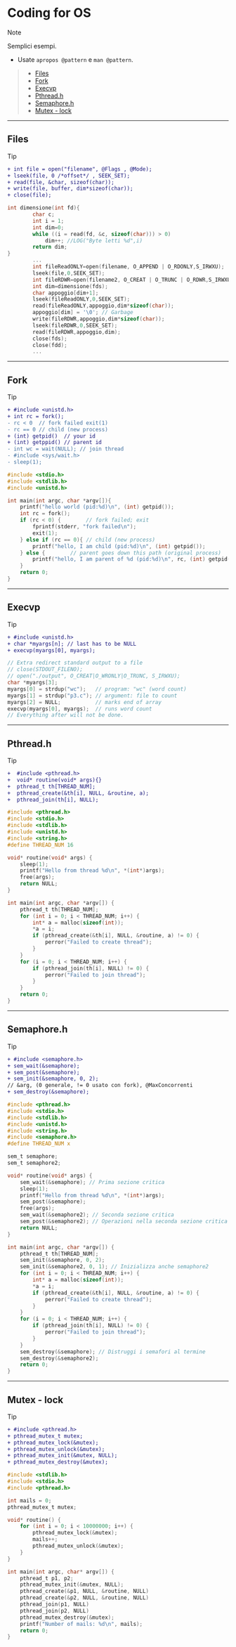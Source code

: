 # Coding for OS 
> [!NOTE]
>Semplici esempi.
>- Usate `apropos @pattern` e `man @pattern`.
>>- [Files](README.md#files)
>>- [Fork](README.md#fork)
>>- [Execvp](README.md#execvp)
>>- [Pthread.h](README.md#pthreadh)
>>- [Semaphore.h](README.md#semaphoreh)
>>- [Mutex - lock](README.md#Mutex---lock)
***
## Files
>[!TIP]
>```diff
>+ int file = open("filename", @Flags , @Mode);
>+ lseek(file, 0 /*offset*/ , SEEK_SET);
>+ read(file, &char, sizeof(char));
>+ write(file, buffer, dim*sizeof(char));
>+ close(file);
>```
```c
int dimensione(int fd){
        char c;
        int i = 1;
        int dim=0;
        while ((i = read(fd, &c, sizeof(char))) > 0)
            dim++; //LOG("Byte letti %d",i)
        return dim;
}
        ...
        int fileReadONLY=open(filename, O_APPEND | O_RDONLY,S_IRWXU);
        lseek(file,0,SEEK_SET);
        int fileRDWR=open(filename2, O_CREAT | O_TRUNC | O_RDWR,S_IRWXU | S_IRWXO | S_IRGRP | S_IWOTH);
        int dim=dimensione(fds);
        char appoggio[dim+1];
        lseek(fileReadONLY,0,SEEK_SET);
        read(fileReadONLY,appoggio,dim*sizeof(char));
        appoggio[dim] = '\0'; // Garbage
        write(fileRDWR,appoggio,dim*sizeof(char));
        lseek(fileRDWR,0,SEEK_SET);
        read(fileRDWR,appoggio,dim);
        close(fds);
        close(fdd);
        ...
```
***
## Fork
>[!TIP]
>```diff
>+ #include <unistd.h>
>+ int rc = fork();
>- rc < 0  // fork failed exit(1)
>- rc == 0 // child (new process)
>+ (int) getpid()  // your id
>+ (int) getppid() // parent id
>- int wc = wait(NULL); // join thread
>- #include <sys/wait.h>
>- sleep(1);
>```
```c
#include <stdio.h>
#include <stdlib.h>
#include <unistd.h>

int main(int argc, char *argv[]){
    printf("hello world (pid:%d)\n", (int) getpid());
    int rc = fork();
    if (rc < 0) {        // fork failed; exit
        fprintf(stderr, "fork failed\n");
        exit(1);
    } else if (rc == 0){ // child (new process)
        printf("hello, I am child (pid:%d)\n", (int) getpid());
    } else {        // parent goes down this path (original process)
        printf("hello, I am parent of %d (pid:%d)\n", rc, (int) getpid());
    }
    return 0;
}
```
***
## Execvp
>[!TIP]
>```diff
>+ #include <unistd.h>
>+ char *myargs[n]; // last has to be NULL
>+ execvp(myargs[0], myargs);
>```
```c
// Extra redirect standard output to a file
// close(STDOUT_FILENO);
// open("./output", O_CREAT|O_WRONLY|O_TRUNC, S_IRWXU);
char *myargs[3];
myargs[0] = strdup("wc");   // program: "wc" (word count)
myargs[1] = strdup("p3.c"); // argument: file to count
myargs[2] = NULL;           // marks end of array
execvp(myargs[0], myargs);  // runs word count
// Everything after will not be done.
```
***
## Pthread.h
>[!TIP]
>```diff
>+  #include <pthread.h>
>+  void* routine(void* args){}
>+  pthread_t th[THREAD_NUM];
>+  pthread_create(&th[i], NULL, &routine, a);
>+  pthread_join(th[i], NULL);
>```
```c
#include <pthread.h>
#include <stdio.h>
#include <stdlib.h>
#include <unistd.h>
#include <string.h>
#define THREAD_NUM 16

void* routine(void* args) {
    sleep(1);
    printf("Hello from thread %d\n", *(int*)args);
    free(args);
    return NULL;
}

int main(int argc, char *argv[]) {
    pthread_t th[THREAD_NUM];
    for (int i = 0; i < THREAD_NUM; i++) {
        int* a = malloc(sizeof(int));
        *a = i;
        if (pthread_create(&th[i], NULL, &routine, a) != 0) {
            perror("Failed to create thread");
        }
    }
    for (i = 0; i < THREAD_NUM; i++) {
        if (pthread_join(th[i], NULL) != 0) {
            perror("Failed to join thread");
        }
    }
    return 0;
}
```
***
## Semaphore.h
>[!TIP]
>```diff
>+ #include <semaphore.h>
>+ sem_wait(&semaphore);
>+ sem_post(&semaphore);
>+ sem_init(&semaphore, 0, 2);
>// &arg, (0 generale, != 0 usato con fork), @MaxConcorrenti
>+ sem_destroy(&semaphore);
>```
```c
#include <pthread.h>
#include <stdio.h>
#include <stdlib.h>
#include <unistd.h>
#include <string.h>
#include <semaphore.h>
#define THREAD_NUM x

sem_t semaphore;
sem_t semaphore2;

void* routine(void* args) {
    sem_wait(&semaphore); // Prima sezione critica
    sleep(1);
    printf("Hello from thread %d\n", *(int*)args);
    sem_post(&semaphore);
    free(args);
    sem_wait(&semaphore2); // Seconda sezione critica
    sem_post(&semaphore2); // Operazioni nella seconda sezione critica
    return NULL;
}

int main(int argc, char *argv[]) {
    pthread_t th[THREAD_NUM];
    sem_init(&semaphore, 0, 2);
    sem_init(&semaphore2, 0, 1); // Inizializza anche semaphore2
    for (int i = 0; i < THREAD_NUM; i++) {
        int* a = malloc(sizeof(int));
        *a = i;
        if (pthread_create(&th[i], NULL, &routine, a) != 0) {
            perror("Failed to create thread");
        }
    }
    for (i = 0; i < THREAD_NUM; i++) {
        if (pthread_join(th[i], NULL) != 0) {
            perror("Failed to join thread");
        }
    }
    sem_destroy(&semaphore); // Distruggi i semafori al termine
    sem_destroy(&semaphore2);
    return 0;
}
```
***
## Mutex - lock
>[!TIP]
>```diff
>+ #include <pthread.h>
>+ pthread_mutex_t mutex;
>+ pthread_mutex_lock(&mutex);
>+ pthread_mutex_unlock(&mutex);
>+ pthread_mutex_init(&mutex, NULL);
>+ pthread_mutex_destroy(&mutex);
>```
```c
#include <stdlib.h>
#include <stdio.h>
#include <pthread.h>

int mails = 0;
pthread_mutex_t mutex;

void* routine() {
    for (int i = 0; i < 10000000; i++) {
        pthread_mutex_lock(&mutex);
        mails++;
        pthread_mutex_unlock(&mutex);
    }
}

int main(int argc, char* argv[]) {
    pthread_t p1, p2;
    pthread_mutex_init(&mutex, NULL);
    pthread_create(&p1, NULL, &routine, NULL)
    pthread_create(&p2, NULL, &routine, NULL)
    pthread_join(p1, NULL)
    pthread_join(p2, NULL)
    pthread_mutex_destroy(&mutex);
    printf("Number of mails: %d\n", mails);
    return 0;
}
```
